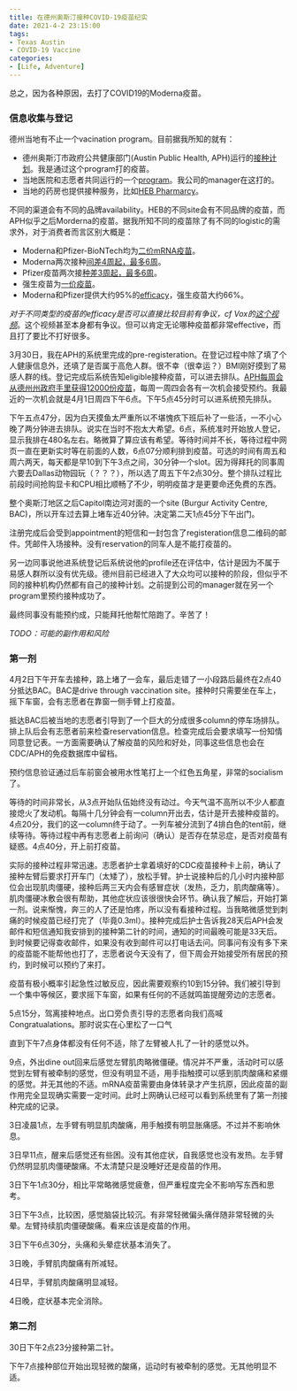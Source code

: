 ```yaml
---
title: 在德州奥斯汀接种COVID-19疫苗纪实
date: 2021-4-2 23:15:00
tags:
- Texas Austin
- COVID-19 Vaccine
categories:
- [Life, Adventure]
---
```


总之，因为各种原因，去打了COVID19的Moderna疫苗。

<!-- More -->

### 信息收集与登记

德州当地有不止一个vacination program。目前据我所知的就有：

- 德州奥斯汀市政府公共健康部门(Austin Public Health, APH)运行的[接种计划](https://www.austintexas.gov/covid19-vaccines)。我是通过这个program打的疫苗。
- 当地医院和志愿者共同运行的一个[program](https://vaccinateaustin.org/)。我公司的manager在这打的。
- 当地的药房也提供接种服务，比如[HEB Pharmarcy](https://vaccine.heb.com/)。

不同的渠道会有不同的品牌availability。HEB的不同site会有不同品牌的疫苗，而APH似乎之后Morderna的疫苗。据我所知不同的疫苗除了有不同的logistic的需求外，对于消费者而言区别大概是：

- Moderna和Pfizer-BioNTech均为[二价mRNA疫苗](https://www.dshs.texas.gov/coronavirus/immunize/vaccine-faqs.aspx)。
- Moderna两次接种[间差4周起，最多6周](https://www.cdc.gov/coronavirus/2019-ncov/vaccines/faq.html)。
- Pfizer疫苗两次接[种差3周起，最多6周](https://www.cdc.gov/coronavirus/2019-ncov/vaccines/faq.html)。
- 强生疫苗为[一价疫苗](https://www.cdc.gov/coronavirus/2019-ncov/vaccines/faq.html)。
- Moderna和Pfizer提供大约95%的[efficacy](https://www.statnews.com/2021/02/02/comparing-the-covid-19-vaccines-developed-by-pfizer-moderna-and-johnson-johnson/)，强生疫苗大约66%。

*对于不同类型的疫苗的efficacy是否可以直接比较目前有争议，cf Vox的[这个视频](https://www.youtube.com/watch?v=K3odScka55A)*。这个视频甚至本身都有争议。但可以肯定无论哪种疫苗都非常effective，而且打了要比不打好很多。

3月30日，我在APH的系统里完成的pre-registeration。在登记过程中除了填了个人健康信息外，还填了是否属于高危人群。很不幸（很幸运？）BMI刚好摸到了易感人群的线。登记完成后系统告知eligible接种疫苗，可以进去排队。[APH每周会从德州州政府手里获得12000份疫苗](https://www.austintexas.gov/news/vaccs-facts-published-march-30-2021)，每周一周四会各有一次机会接受预约。我最近的一次机会就是4月1日周四下午6点。下午5点45分时可以进系统预先排队。

下午五点47分，因为白天摸鱼太严重所以不堪愧疚下班后补了一些活，一不小心晚了两分钟进去排队。说实在当时不抱太大希望。6点，系统准时开始放人登记，显示我排在480名左右。略微算了算应该有希望。等待时间并不长，等待过程中网页一直在更新实时等在前面的人数，6点07分顺利排到疫苗。可选的时间有周五和周六两天，每天都是早10到下午3点之间，30分钟一个slot。因为得拜托的同事周六要去Dallas动物园玩（？？？），所以选了周五下午2点30分。整个排队过程比前段时间抢购显卡和CPU相比顺畅了不少，明明疫苗才是更要命还免费的东西。

整个奥斯汀地区之后Capitol南边河对面的一个site (Burgur Activity Centre, BAC)，所以开车过去算上堵车近40分钟。决定第二天1点45分下午出门。

注册完成后会受到appointment的短信和一封包含了registeration信息二维码的邮件。凭邮件入场接种。没有reservation的同车人是不能打疫苗的。

另一边同事说他进系统登记后系统说他的profile还在评估中，估计是因为不属于易感人群所以没有优先级。德州目前已经进入了大众均可以接种的阶段，但似乎不同的接种机构仍然都有自己的接种计划。之前提到公司的manager就在另一个program里预约接种成功了。

最终同事没有能预约成，只能拜托他帮忙陪跑了。辛苦了！

*TODO：可能的副作用和风险*

### 第一剂

4月2日下午开车去接种，路上堵了一会车，最后走错了一小段路后最终在2点40分抵达BAC。BAC是drive through vaccination site。接种时只需要坐在车上，摇下车窗，会有志愿者在靠窗一侧手臂上打疫苗。

抵达BAC后被当地的志愿者引导到了一个巨大的分成很多column的停车场排队。排上队后会有志愿者前来检查reservation信息。检查完成后会要求填写一份知情同意登记表。一方面需要确认了解疫苗的风险和好处，同事这些信息也会在CDC/APH的免疫数据库中留档。

预约信息验证通过后车前窗会被用水性笔打上一个红色五角星，非常的socialism了。

等待的时间非常长，从3点开始队伍始终没有动过。今天气温不高所以不少人都直接熄火了发动机。每隔十几分钟会有一column开出去，估计是开去接种疫苗的。4点20分，我们的这一column终于动了。一列车被分流到了4排白色的tent前，继续等待。等待过程中再有志愿者上前询问（确认）是否存在禁忌症，是否对疫苗有疑惑。4点40分，开上前打疫苗。

实际的接种过程非常迅速。志愿者护士拿着填好的CDC疫苗接种卡上前，确认了接种左臂后要求打开车门（太矮了），放松手臂。护士说接种后的几小时内接种部位会出现肌肉僵硬，接种后两三天内会有感冒症状（发热，乏力，肌肉酸痛等）。肌肉僵硬冰敷会很有帮助，其他症状应该很很快会环节。确认我了解后，开始打第一剂。说来惭愧，奔三的人了还是怕疼，所以没有看接种过程。当我略微感觉到刺痛的时候疫苗已经打完了（毕竟0.3ml）。接种完成后护士告诉我28天后APH会发邮件和短信通知我安排到的接种第二针的时间，通知的时间最晚可能是33天后。到时候要记得查收邮件，如果没有收到邮件可以打电话去问。同事问有没有多下来的疫苗能不能帮他也打了，志愿者说今天没有了，但下周会开始接受所有居民的预约，到时候可以预约了来打。

疫苗有极小概率引起急性过敏反应，因此需要观察约10到15分钟。我们被引导到一个集中等候区，要求摇下车窗，如果有任何的不适就鸣笛提醒旁边的志愿者。

5点15分，驾离接种地点。出口旁负责引导的志愿者向我们高喊Congratualations。那时说实在心里松了一口气

直到下午7点身体都没有任何不适，除了左臂被人扎了一针的感觉以外。

9点，外出dine out回来后感觉左臂肌肉略微僵硬。情况并不严重，活动时可以感觉到左臂有被牵制的感觉，但没有明显不适，用手指触摸可以感到肌肉酸痛和紧绷的感觉。并无其他的不适。mRNA疫苗需要由身体转录才产生抗原，因此疫苗的副作用完全显现确实需要一定时间。此时上网确认已经可以看到系统里有了第一剂接种完成的记录。

3日凌晨1点，左手臂有明显肌肉酸痛，用手触摸有明显胀痛感。不过并不影响休息。

3日早11点，醒来后感觉还有些困。没有其他症状，自我感觉也没有发热。左手臂仍然明显肌肉僵硬酸痛。不太清楚只是没睡好还是疫苗的作用。

3日下午1点30分，相比平常略微感觉疲惫，但严重程度完全不影响写东西和思考。

3日下午3点，比较困，感觉脑袋比较沉。有非常轻微偏头痛伴随非常轻微的头晕。左臂持续肌肉僵硬酸痛。看来应该是疫苗的作用。

3日下午6点30分，头痛和头晕症状基本消失了。

3日晚，手臂肌肉酸痛有所减轻。

4日早，手臂肌肉酸痛明显减轻。

4日晚，症状基本完全消除。

### 第二剂

30日下午2点23分接种第二针。

下午7点接种部位开始出现轻微的酸痛，运动时有被牵制的感觉。无其他明显不适。